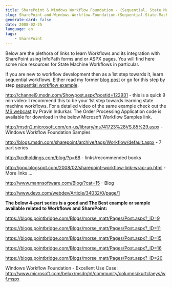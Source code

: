 ```yaml
---
title: SharePoint & Windows Workflow Foundation - (Sequential, State Machine Workflows, InfoPath Forms)
slug: SharePoint-and-Windows-Workflow-Foundation-(Sequential-State-Machine-Workflows-InfoPath-Forms)
generate-card: false
date: 2008-02-25
language: en
tags:
    - SharePoint
---
```



Below are the plethora of links to learn Workflows and its integration with SharePoint using InfoPath forms and or ASPX pages. You will find here some nice resources for State Machine Workflows in particular.



If you are new to workflow development then as a 1st step towards it, learn sequential workflows. Either read my former [blog post](http://sharenotes.wordpress.com/2007/11/08/17/) or go for this step by step [sequential workflow example](http//sergeluca.spaces.live.com/blog/cns!E8A06D5F2F585013!859.entry).



<http://channel9.msdn.com/Showpost.aspx?postid=122931> - this is a quick 9 min video: I recommend this to be your 1st step towards learning state machine workflows. For a detailed video of the same example check out the [MS webcast](http://msevents.microsoft.com/CUI/EventDetail.aspx?EventID=1032294691&culture=en-US) by Pravin Indurkar. The Order Processing Application code is available for download in the below Microsoft Workflow Samples link.



<http://msdn2.microsoft.com/en-us/library/ms741723%28VS.85%29.aspx> - Windows Workflow Foundation Samples



<http://blogs.msdn.com/sharepoint/archive/tags/Workflow/default.aspx> - 7 part series



<http://kcdholdings.com/blog/?p=68> - links/recommended books



<http://jopx.blogspot.com/2008/02/sharepoint-workflow-link-wrap-up.html> - More links ...



<http://www.mannsoftware.com/Blog/?cat=15> - Blog



<http://www.devx.com/webdev/Article/34032/0/page/1>



**The below 4-part series is a good and The Best example or sample available related to Workflows and SharePoint:**



<https://blogs.pointbridge.com/Blogs/morse_matt/Pages/Post.aspx?_ID=9>



<https://blogs.pointbridge.com/Blogs/morse_matt/Pages/Post.aspx?_ID=11>



<https://blogs.pointbridge.com/Blogs/morse_matt/Pages/Post.aspx?_ID=15>



<https://blogs.pointbridge.com/Blogs/morse_matt/Pages/Post.aspx?_ID=16>



<https://blogs.pointbridge.com/Blogs/morse_matt/Pages/Post.aspx?_ID=20>



Windows Workflow Foundation - Excellent Use Case: <http://www.microsoft.com/belux/msdn/nl/community/columns/kurtclaeys/wf.mspx>